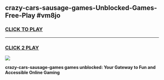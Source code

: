 
## crazy-cars-sausage-games-Unblocked-Games-Free-Play #vm8jo
<h3>
<a href="https://us.freeplayer.one?title=crazy-cars-sausage-games&ref=9M">CLICK TO PLAY</a></h3>
<hr>

<h3>
<a href="https://us.freeplayer.one?title=crazy-cars-sausage-games&ref=9M">CLICK 2 PLAY</a>
  
</h3>

<a href="https://us.freeplayer.one?title=crazy-cars-sausage-games&ref=9M"><img src="https://clearcache.store/games.png"></a>


**crazy-cars-sausage-games games unblocked: Your Gateway to Fun and Accessible Online Gaming**

